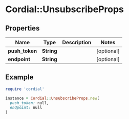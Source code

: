 # Cordial::UnsubscribeProps

## Properties

| Name | Type | Description | Notes |
| ---- | ---- | ----------- | ----- |
| **push_token** | **String** |  | [optional] |
| **endpoint** | **String** |  | [optional] |

## Example

```ruby
require 'cordial'

instance = Cordial::UnsubscribeProps.new(
  push_token: null,
  endpoint: null
)
```

